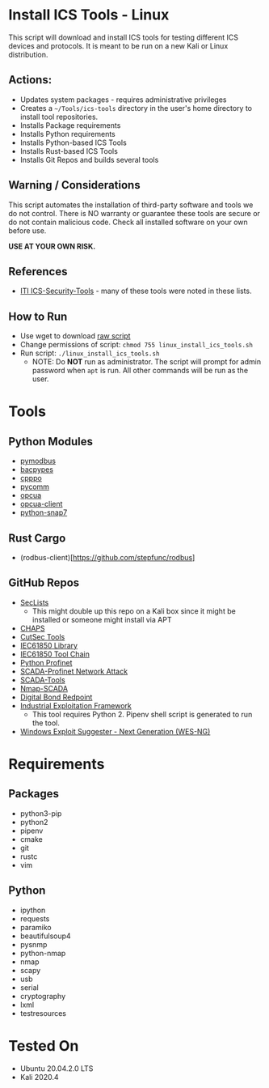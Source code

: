 # Install ICS Tools - Linux
This script will download and install ICS tools for testing different ICS devices and protocols. It is meant to be run on a new Kali or Linux distribution.

## Actions:
* Updates system packages - requires administrative privileges
* Creates a ```~/Tools/ics-tools``` directory in the user's home directory to install tool repositories.
* Installs Package requirements
* Installs Python requirements
* Installs Python-based ICS Tools
* Installs Rust-based ICS Tools
* Installs Git Repos and builds several tools 

## Warning / Considerations
This script automates the installation of third-party software and tools we do not control. There is NO warranty or guarantee these tools are secure or do not contain malicious code. Check all installed software on your own before use.

**USE AT YOUR OWN RISK.**

## References
* [ITI ICS-Security-Tools](https://github.com/ITI/ICS-Security-Tools) - many of these tools were noted in these lists.

## How to Run
* Use wget to download [raw script](https://raw.githubusercontent.com/cutaway-security/cutsec_tools/master/ics/tool_install/linux_install_ics_tools.sh)
* Change permissions of script: ```chmod 755 linux_install_ics_tools.sh```
* Run script: ```./linux_install_ics_tools.sh```
  * NOTE: Do **NOT** run as administrator. The script will prompt for admin password when ```apt``` is run. All other commands will be run as the user.  

# Tools
## Python Modules
* [pymodbus](https://pymodbus.readthedocs.io/en/latest/)
* [bacpypes](https://bacpypes.readthedocs.io/en/latest/)
* [cpppo](https://github.com/pjkundert/cpppo)
* [pycomm](https://github.com/ottowayi/pycomm3)
* [opcua](https://github.com/FreeOpcUa/python-opcua)
* [opcua-client](https://github.com/FreeOpcUa/opcua-client-gui)
* [python-snap7](https://pypi.org/project/python-snap7/)
  
## Rust Cargo
* (rodbus-client)[https://github.com/stepfunc/rodbus]

## GitHub Repos
* [SecLists](https://github.com/danielmiessler/SecLists.git)
  * This might double up this repo on a Kali box since it might be installed or someone might install via APT 
* [CHAPS](https://github.com/cutaway-security/chaps.git)
* [CutSec Tools](https://github.com/cutaway-security/cutsec_tools.git)
* [IEC61850 Library](https://github.com/mz-automation/libiec61850.git)
* [IEC61850 Tool Chain](https://github.com/smartgridadsc/IEC61850ToolChain.git)
* [Python Profinet](https://github.com/devkid/profinet.git)
* [SCADA-Profinet Network Attack](https://github.com/Chowdery/SCADA-Profinet_Network-Attack.git)
* [SCADA-Tools](https://github.com/atimorin/scada-tools.git)
* [Nmap-SCADA](https://github.com/jpalanco/nmap-scada.git)
* [Digital Bond Redpoint](https://github.com/digitalbond/Redpoint.git)
* [Industrial Exploitation Framework](https://github.com/dark-lbp/isf.git)
  * This tool requires Python 2. Pipenv shell script is generated to run the tool.
* [Windows Exploit Suggester - Next Generation (WES-NG)](https://github.com/bitsadmin/wesng)  

# Requirements
## Packages
* python3-pip
* python2
* pipenv
* cmake
* git
* rustc
* vim
  
## Python
* ipython
* requests
* paramiko
* beautifulsoup4
* pysnmp
* python-nmap
* nmap
* scapy
* usb
* serial
* cryptography
* lxml
* testresources

# Tested On
* Ubuntu 20.04.2.0 LTS
* Kali 2020.4